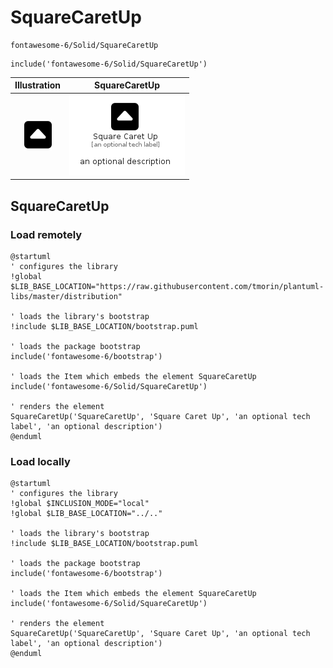 # SquareCaretUp


```text
fontawesome-6/Solid/SquareCaretUp
```

```text
include('fontawesome-6/Solid/SquareCaretUp')
```



| Illustration | SquareCaretUp |
| :---: | :---: |
| ![illustration for Illustration](../../fontawesome-6/Solid/SquareCaretUp.png) | ![illustration for SquareCaretUp](../../fontawesome-6/Solid/SquareCaretUp.Local.png) |




## SquareCaretUp

### Load remotely
```plantuml
@startuml
' configures the library
!global $LIB_BASE_LOCATION="https://raw.githubusercontent.com/tmorin/plantuml-libs/master/distribution"

' loads the library's bootstrap
!include $LIB_BASE_LOCATION/bootstrap.puml

' loads the package bootstrap
include('fontawesome-6/bootstrap')

' loads the Item which embeds the element SquareCaretUp
include('fontawesome-6/Solid/SquareCaretUp')

' renders the element
SquareCaretUp('SquareCaretUp', 'Square Caret Up', 'an optional tech label', 'an optional description')
@enduml
```

### Load locally
```plantuml
@startuml
' configures the library
!global $INCLUSION_MODE="local"
!global $LIB_BASE_LOCATION="../.."

' loads the library's bootstrap
!include $LIB_BASE_LOCATION/bootstrap.puml

' loads the package bootstrap
include('fontawesome-6/bootstrap')

' loads the Item which embeds the element SquareCaretUp
include('fontawesome-6/Solid/SquareCaretUp')

' renders the element
SquareCaretUp('SquareCaretUp', 'Square Caret Up', 'an optional tech label', 'an optional description')
@enduml
```

